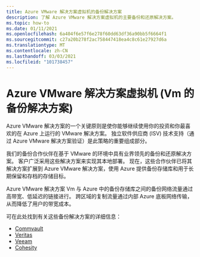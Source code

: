 ```yaml
---
title: Azure VMware 解决方案虚拟机的备份解决方案
description: 了解 Azure VMware 解决方案虚拟机的主要备份和还原解决方案。
ms.topic: how-to
ms.date: 01/11/2021
ms.openlocfilehash: 6a404f6e57f6e278f60dd63df36a90bb5f6664f1
ms.sourcegitcommit: c27a20b278f2ac758447418ea4c8c61e27927d6a
ms.translationtype: MT
ms.contentlocale: zh-CN
ms.lasthandoff: 03/03/2021
ms.locfileid: "101738457"
---
```

# <a name="backup-solutions-for-azure-vmware-solution-virtual-machines-vms"></a>Azure VMware 解决方案虚拟机 (Vm 的备份解决方案) 

Azure VMware 解决方案的一个关键原则是使你能够继续使用你的投资和你最喜欢的在 Azure 上运行的 VMware 解决方案。 独立软件供应商 (ISV) 技术支持（通过 Azure VMware 解决方案验证）是此策略的重要组成部分。 

我们的备份合作伙伴在基于 VMware 的环境中具有业界领先的备份和还原解决方案。 客户广泛采用这些解决方案来实现其本地部署。 现在，这些合作伙伴已将其解决方案扩展到 Azure VMware 解决方案，使用 Azure 提供备份存储库和用于长期保留和存档的存储目标。

Azure VMware 解决方案 Vm 与 Azure 中的备份存储库之间的备份网络流量通过高带宽、低延迟的链接进行。 跨区域的复制流量通过内部 Azure 底板网络传输，从而降低了用户的带宽成本。

可在此处找到有关这些备份解决方案的详细信息：
- [Commvault](https://documentation.commvault.com/11.21/essential/128997_support_for_azure_vmware_solution.html)
- [Veritas](https://vrt.as/nb4avs)
- [Veeam](https://www.veeam.com/kb4012)
- [Cohesity](https://www.cohesity.com/resource-assets/solution-brief/Cohesity-Azure-Solution-Brief.pdf)
